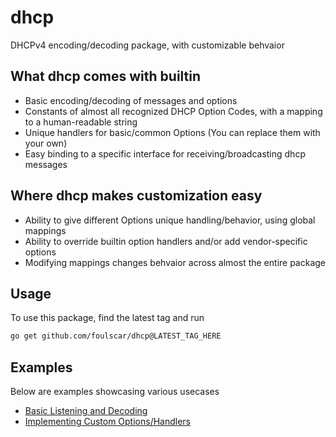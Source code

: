# dhcp
DHCPv4 encoding/decoding package, with customizable behvaior
## What dhcp comes with builtin
- Basic encoding/decoding of messages and options
- Constants of almost all recognized DHCP Option Codes, with a mapping to a human-readable string
- Unique handlers for basic/common Options (You can replace them with your own)
- Easy binding to a specific interface for receiving/broadcasting dhcp messages
## Where dhcp makes customization easy
- Ability to give different Options unique handling/behavior, using global mappings
- Ability to override builtin option handlers and/or add vendor-specific options
- Modifying mappings changes behvaior across almost the entire package
## Usage
To use this package, find the latest tag and run
```bash
go get github.com/foulscar/dhcp@LATEST_TAG_HERE
```
## Examples
Below are examples showcasing various usecases

- [Basic Listening and Decoding](examples/dummy_listener)
- [Implementing Custom Options/Handlers](examples/vendor_specific)
